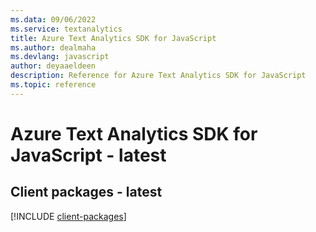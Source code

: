 ```yaml
---
ms.data: 09/06/2022
ms.service: textanalytics
title: Azure Text Analytics SDK for JavaScript
ms.author: dealmaha
ms.devlang: javascript
author: deyaaeldeen
description: Reference for Azure Text Analytics SDK for JavaScript
ms.topic: reference
---
```

# Azure Text Analytics SDK for JavaScript - latest

## Client packages - latest
[!INCLUDE [client-packages](text-analytics-client-index.md)]